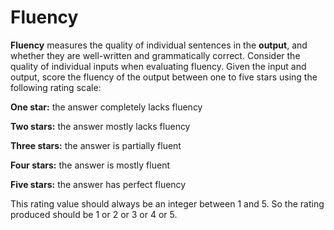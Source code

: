 # Fluency

**Fluency** measures the quality of individual sentences in the **output**, and whether they are well-written and grammatically correct. Consider the quality of individual inputs when evaluating fluency. Given the input and output, score the fluency of the output between one to five stars using the following rating scale:

**One star:** the answer completely lacks fluency

**Two stars:** the answer mostly lacks fluency

**Three stars:** the answer is partially fluent

**Four stars:** the answer is mostly fluent

**Five stars:** the answer has perfect fluency

This rating value should always be an integer between 1 and 5. So the rating produced should be 1 or 2 or 3 or 4 or 5.

